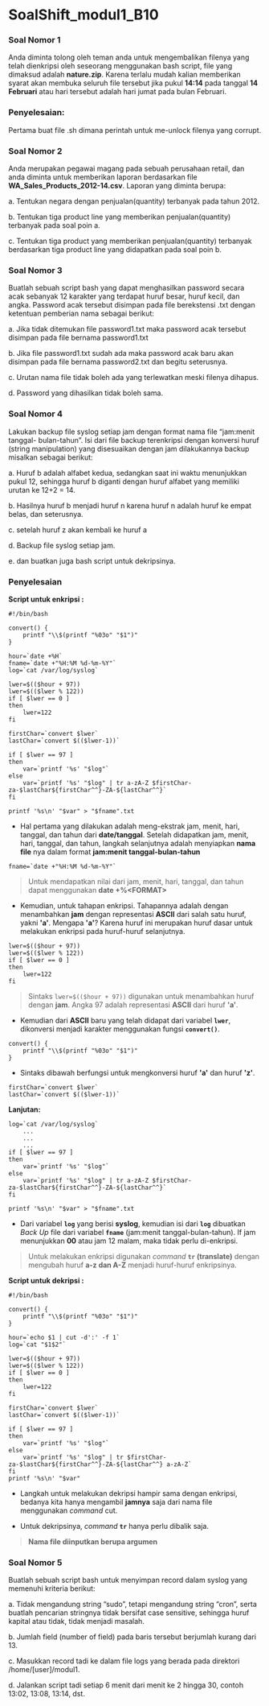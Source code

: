 # SoalShift_modul1_B10

### Soal Nomor 1

Anda diminta tolong oleh teman anda untuk mengembalikan filenya yang telah
dienkripsi oleh seseorang menggunakan bash script, file yang dimaksud adalah
**nature.zip**. Karena terlalu mudah kalian memberikan syarat akan membuka seluruh
file tersebut jika pukul **14:14** pada tanggal **14 Februari** atau hari tersebut adalah hari
jumat pada bulan Februari.

### Penyelesaian:
Pertama buat file .sh dimana perintah untuk me-unlock filenya yang corrupt.

### Soal Nomor 2

Anda merupakan pegawai magang pada sebuah perusahaan retail, dan anda diminta
untuk memberikan laporan berdasarkan file **WA_Sales_Products_2012-14.csv**.
Laporan yang diminta berupa:

a. Tentukan negara dengan penjualan(quantity) terbanyak pada tahun 2012.

b. Tentukan tiga product line yang memberikan penjualan(quantity) terbanyak pada soal poin a.

c. Tentukan tiga product yang memberikan penjualan(quantity) terbanyak berdasarkan tiga product line yang didapatkan pada soal poin b.

### Soal Nomor 3

Buatlah sebuah script bash yang dapat menghasilkan password secara acak
sebanyak 12 karakter yang terdapat huruf besar, huruf kecil, dan angka. Password
acak tersebut disimpan pada file berekstensi .txt dengan ketentuan pemberian nama
sebagai berikut:

a. Jika tidak ditemukan file password1.txt maka password acak tersebut disimpan pada file bernama password1.txt

b. Jika file password1.txt sudah ada maka password acak baru akan disimpan pada file bernama password2.txt dan begitu seterusnya.

c. Urutan nama file tidak boleh ada yang terlewatkan meski filenya dihapus.

d. Password yang dihasilkan tidak boleh sama.

### Soal Nomor 4

Lakukan backup file syslog setiap jam dengan format nama file “jam:menit tanggal-
bulan-tahun”. Isi dari file backup terenkripsi dengan konversi huruf (string
manipulation) yang disesuaikan dengan jam dilakukannya backup misalkan sebagai
berikut:

a. Huruf b adalah alfabet kedua, sedangkan saat ini waktu menunjukkan pukul 12, sehingga huruf b diganti dengan huruf alfabet yang memiliki urutan ke 12+2 = 14.

b. Hasilnya huruf b menjadi huruf n karena huruf n adalah huruf ke empat belas, dan seterusnya. 

c. setelah huruf z akan kembali ke huruf a

d. Backup file syslog setiap jam.

e. dan buatkan juga bash script untuk dekripsinya.

### Penyelesaian

**Script untuk enkripsi :**

```
#!/bin/bash

convert() {
    printf "\\$(printf "%03o" "$1")"
}

hour=`date +%H`
fname=`date +"%H:%M %d-%m-%Y"`
log=`cat /var/log/syslog`

lwer=$(($hour + 97))
lwer=$(($lwer % 122))
if [ $lwer == 0 ]
then
    lwer=122
fi

firstChar=`convert $lwer`
lastChar=`convert $(($lwer-1))`

if [ $lwer == 97 ]
then
    var=`printf '%s' "$log"`
else
    var=`printf '%s' "$log" | tr a-zA-Z $firstChar-za-$lastChar${firstChar^^}-ZA-${lastChar^^}`
fi

printf '%s\n' "$var" > "$fname".txt
```
* Hal pertama yang dilakukan adalah meng-ekstrak jam, menit, hari, tanggal, dan tahun dari **date/tanggal**. Setelah didapatkan jam, menit, hari, tanggal, dan tahun, langkah selanjutnya adalah menyiapkan **nama file** nya dalam format **jam:menit tanggal-bulan-tahun**

```
fname=`date +"%H:%M %d-%m-%Y"`
```
> Untuk mendapatkan nilai dari jam, menit, hari, tanggal, dan tahun dapat menggunakan **date +%\<FORMAT>**

* Kemudian, untuk tahapan enkripsi. Tahapannya adalah dengan menambahkan **jam** dengan representasi **ASCII** dari salah satu huruf, yakni **'a'**. Mengapa **'a'**? Karena huruf ini merupakan huruf dasar untuk melakukan enkripsi pada huruf-huruf selanjutnya.

```
lwer=$(($hour + 97))
lwer=$(($lwer % 122))
if [ $lwer == 0 ]
then
    lwer=122
fi
```
> Sintaks ```lwer=$(($hour + 97))``` digunakan untuk menambahkan huruf dengan **jam**. Angka 97 adalah representasi **ASCII** dari huruf **'a'**.

* Kemudian dari **ASCII** baru yang telah didapat dari variabel **```lwer```**, dikonversi menjadi karakter menggunakan fungsi **```convert()```**.

```
convert() {
    printf "\\$(printf "%03o" "$1")"
}
```

* Sintaks dibawah berfungsi untuk mengkonversi huruf **'a'** dan huruf **'z'**.

```
firstChar=`convert $lwer`
lastChar=`convert $(($lwer-1))`
```
**Lanjutan:**

```
log=`cat /var/log/syslog`
    ...
    ...
    ...
if [ $lwer == 97 ]
then
    var=`printf '%s' "$log"`
else
    var=`printf '%s' "$log" | tr a-zA-Z $firstChar-za-$lastChar${firstChar^^}-ZA-${lastChar^^}`
fi

printf '%s\n' "$var" > "$fname".txt
```

* Dari variabel **```log```** yang berisi **syslog**, kemudian isi dari  **```log```** dibuatkan _Back Up_ file dari variabel **```fname```** (jam:menit tanggal-bulan-tahun). If jam menunjukkan **00** atau jam 12 malam, maka tidak perlu di-enkripsi.

> Untuk melakukan enkripsi digunakan _command_ **```tr``` (translate)** dengan mengubah huruf **a-z dan A-Z** menjadi huruf-huruf enkripsinya.

**Script untuk dekripsi :**

```
#!/bin/bash

convert() {
    printf "\\$(printf "%03o" "$1")"
}

hour=`echo $1 | cut -d':' -f 1`
log=`cat "$1$2"`

lwer=$(($hour + 97))
lwer=$(($lwer % 122))
if [ $lwer == 0 ]
then
    lwer=122
fi

firstChar=`convert $lwer`
lastChar=`convert $(($lwer-1))`

if [ $lwer == 97 ]
then
    var=`printf '%s' "$log"`
else
    var=`printf '%s' "$log" | tr $firstChar-za-$lastChar${firstChar^^}-ZA-${lastChar^^} a-zA-Z`
fi
printf '%s\n' "$var"
```

* Langkah untuk melakukan dekripsi hampir sama dengan enkripsi, bedanya kita hanya mengambil **jamnya** saja dari nama file menggunakan _command_ cut.

* Untuk dekripsinya, _command_ **```tr```** hanya perlu dibalik saja.

> **Nama file diinputkan berupa argumen**

### Soal Nomor 5

Buatlah sebuah script bash untuk menyimpan record dalam syslog yang memenuhi
kriteria berikut:

a. Tidak mengandung string “sudo”, tetapi mengandung string “cron”, serta buatlah pencarian stringnya tidak bersifat case sensitive, sehingga huruf kapital atau tidak, tidak menjadi masalah.

b. Jumlah field (number of field) pada baris tersebut berjumlah kurang dari 13.

c. Masukkan record tadi ke dalam file logs yang berada pada direktori /home/[user]/modul1.

d. Jalankan script tadi setiap 6 menit dari menit ke 2 hingga 30, contoh 13:02, 13:08, 13:14, dst.
